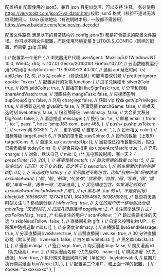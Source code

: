 配置相关
配置使用的 json5，兼容 json 且更加灵活，可以支持 注释。
务必使用 https://verytoolz.com/json5-validator.html 校验 json5 格式（校验不通过无法继续使用）。
Gzip 压缩地址（有说明时才用，一般都不需要用）https://www.baidufe.com/fehelper/en-decode/

配置文件路径
满足以下的目录结构的 config.json{5} 都是符合要求的配置文件路径。
你可以不用文件配置，而是使用环境变量 BILITOOLS_CONFIG（同样的配置，但需要 gzip 压缩)

[
  // 配置第一个用户
  {
    // 浏览器用户代理
    userAgent: 'Mozilla/5.0 (Windows NT 10.0; Win64; x64; rv:102.0) Gecko/20100101 Firefox/102.0',
    // 云函数随机运行用的时间段
    dailyRunTime: '17:30:00-23:40:00',
    // 通用 api 延迟时间（s）
    apiDelay: [2, 6],
    // b 站 cookie （登录信息）可能需要双引号
    // prettier-ignore
    cookie: "xxxxx",
    // 配置运行的功能
    function: {
      // 瓜子兑换硬币
      silver2Coin: true,
      // 投币
      addCoins: true,
      // 直播签到
      liveSignTask: true,
      // 分享和观看
      shareAndWatch: true,
      // 漫画任务
      mangaTask: false,
      // 应援团签到
      supGroupSign: false,
      // 充电
      charging: false,
      // 获取 vip 权益
      getVipPrivilege: true,
      // 直播赠送礼物
      giveGift: false,
      // 赛事竞猜
      matchGame: false,
      // 直播天选时刻
      liveLottery: false,
      // 粉丝牌等级
      liveIntimacy: false,
      // 大会员大积分
      bigPoint: false,
    },
    // 消息推送
    message: {
      // 换行
      br: '\n',
      // 邮箱
      email: {
        from: '',
        to: '',
        pass: '',
        host: 'smtp.163.com',
        part: 465,
      },
      // push+
      pushplusToken: '',
      // server 酱
      SCKEY: '',
      // ... 更多省略
      // 自定义
      api: '',
    },
    // 投币相关
    coin: {
      // 目标等级
      targetLevel: 6,
      // 保留的硬币数
      stayCoins: 0,
      // 投币的数量（上限5）
      targetCoins: 5,
      // 自定义 up
      customizeUp: [],
      // 当获取已投币数量失败，假设已投币数量
      todayCoins: 0,
      // 是否只投指定 up
      upperAccMatch: true,
    },
    // 充电
    charge: {
      // 对象，默认自己
      // mid: 0,
      /** 充电预设时间，哪一天？ */
      presetTime: [10, 20],
    },
    // 赛事竞猜
    match: {
      // 每次竞猜的数量
      coins: 5,
      // 压赔率低的（正压）大于 0 的数，反之等于 0
      selection: 1,
      // 赔率需要达到的差距
      diff: 0.0,
    },
    // 天选时刻
    lottery: {
      // 奖品描述不能包含，比如“自拍一张”将被跳过
      excludeAward: [
        '舰',
        '船',
        '航海',
        '代金券',
        '优惠券',
        '自拍',
        '照',
        '写真',
        '图',
        '提督',
        '车车一局',
        '再来一局',
        '游戏道具',
      ],
      // 奖品描述包含，如果满足则跳过 excludeAward
      includeAward: ['谢'],
      // up 黑名单（up 的 id，不是房间号）
      blackUid: [65566781, 1277481241, 1643654862, 603676925],
      /** 是否将天选时刻关注 UP 移动到分组 */
      isMoveTag: true,
      // 关注的用户统一移动到此分组
      moveTag: '天选时刻',
      // 扫描几页直播间
      pageNum: 2,
      /** 关注回复处理方式  */
      actFollowMsg: 'read',
      /** 扫描关注的用户 */
      scanFollow: '',
      /** 跳过需要关注的天选 */
      skipNeedFollow: false,
    },
    // 直播间礼物
    gift: {
      // 自定义投喂礼物 UP， 在所填中随机选取
      mids: [],
    },
    // 亲密度
    intimacy: {
      // 直播弹幕
      liveSendMessage: true,
      // 分享直播间
      liveShare: true,
      // 点赞直播间
      liveLike: true,
      // 30 分钟直播心跳（默认关闭）
      liveHeart: false,
      // 白名单
      whiteList: [],
      // 黑名单
      blackList: [],
    },
    // 漫画
    manga: {
      // 签到
      sign: true,
      // 购买漫画
      buy: false,
      // 购买漫画 id（优先级高）
      mc: [],
      // 购买漫画名称（优先级中）
      name: [],
      // 购买追漫（优先级低）
      love: true,
      // 执行购买漫画间隔时间（单位天）
      buyInterval: 6,
      // 星期几执行购买漫画
      buyWeek: [3],
    },
  },
  // 配置第二个用户，和上面一样的配置，
  {
    // cookie: "xxxxxxxxxx"
  },
]
